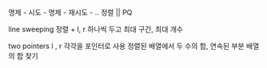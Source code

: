 명제 - 시도 - 명제 - 재시도 - ..
정렬 || PQ

line sweeping 
정렬 + l, r 하나씩 두고 
최대 구간, 최대 개수

two pointers
l , r 각각을 포인터로 사용
정렬된 배열에서 두 수의 합, 연속된 부분 배열의 합 찾기

